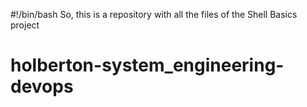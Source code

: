 #!/bin/bash
So, this is a repository with all the files of the Shell Basics project
# holberton-system_engineering-devops
